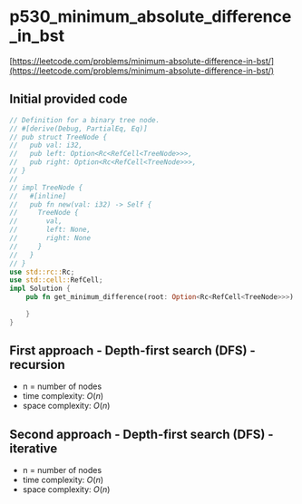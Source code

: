 # p530_minimum_absolute_difference_in_bst
[https://leetcode.com/problems/minimum-absolute-difference-in-bst/](https://leetcode.com/problems/minimum-absolute-difference-in-bst/)

## Initial provided code
```Rust
// Definition for a binary tree node.
// #[derive(Debug, PartialEq, Eq)]
// pub struct TreeNode {
//   pub val: i32,
//   pub left: Option<Rc<RefCell<TreeNode>>>,
//   pub right: Option<Rc<RefCell<TreeNode>>>,
// }
// 
// impl TreeNode {
//   #[inline]
//   pub fn new(val: i32) -> Self {
//     TreeNode {
//       val,
//       left: None,
//       right: None
//     }
//   }
// }
use std::rc::Rc;
use std::cell::RefCell;
impl Solution {
    pub fn get_minimum_difference(root: Option<Rc<RefCell<TreeNode>>>) -> i32 {
        
    }
}
```
## First approach - Depth-first search (DFS) - recursion

- n = number of nodes
- time complexity: $O(n)$
- space complexity: $O(n)$

## Second approach - Depth-first search (DFS) - iterative

- n = number of nodes
- time complexity: $O(n)$
- space complexity: $O(n)$





